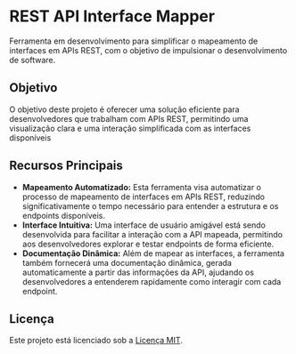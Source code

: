 # REST API Interface Mapper

Ferramenta em desenvolvimento para simplificar o mapeamento de interfaces em APIs REST, com o objetivo de impulsionar o desenvolvimento de software.

## Objetivo

O objetivo deste projeto é oferecer uma solução eficiente para desenvolvedores que trabalham com APIs REST, permitindo uma visualização clara e uma interação simplificada com as interfaces disponíveis

## Recursos Principais

- **Mapeamento Automatizado:** Esta ferramenta visa automatizar o processo de mapeamento de interfaces em APIs REST, reduzindo significativamente o tempo necessário para entender a estrutura e os endpoints disponíveis.
- **Interface Intuitiva:** Uma interface de usuário amigável está sendo desenvolvida para facilitar a interação com a API mapeada, permitindo aos desenvolvedores explorar e testar endpoints de forma eficiente.
- **Documentação Dinâmica:** Além de mapear as interfaces, a ferramenta também fornecerá uma documentação dinâmica, gerada automaticamente a partir das informações da API, ajudando os desenvolvedores a entenderem rapidamente como interagir com cada endpoint.

## Licença

Este projeto está licenciado sob a [Licença MIT](LICENSE).
